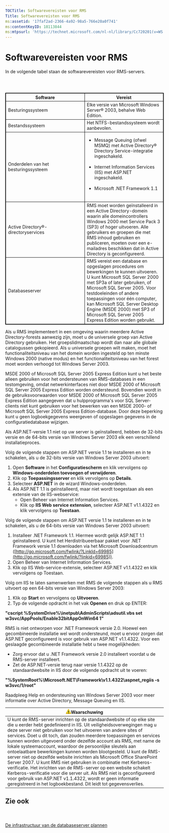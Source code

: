 ```yaml
---
TOCTitle: Softwarevereisten voor RMS
Title: Softwarevereisten voor RMS
ms:assetid: '17faf2ad-2366-4a92-98a5-766e20a0f741'
ms:contentKeyID: 18113844
ms:mtpsurl: 'https://technet.microsoft.com/nl-nl/library/Cc720201(v=WS.10)'
---
```


Softwarevereisten voor RMS
==========================

In de volgende tabel staan de softwarevereisten voor RMS-servers.

###  

 
<table style="border:1px solid black;">
<colgroup>
<col width="50%" />
<col width="50%" />
</colgroup>
<thead>
<tr class="header">
<th style="border:1px solid black;" >Software</th>
<th style="border:1px solid black;" >Vereist</th>
</tr>
</thead>
<tbody>
<tr class="odd">
<td style="border:1px solid black;">Besturingssysteem</td>
<td style="border:1px solid black;">Elke versie van Microsoft Windows Server® 2003, behalve Web Edition.</td>
</tr>
<tr class="even">
<td style="border:1px solid black;">Bestandssysteem</td>
<td style="border:1px solid black;">Het NTFS-bestandssysteem wordt aanbevolen.</td>
</tr>
<tr class="odd">
<td style="border:1px solid black;">Onderdelen van het besturingssysteem</td>
<td style="border:1px solid black;"><ul>
<li>Message Queuing (ofwel MSMQ) met Active Directory® Directory Service-integratie ingeschakeld.<br />
<br />
</li>
<li>Internet Information Services (IIS) met ASP.NET ingeschakeld.<br />
<br />
</li>
<li>Microsoft .NET Framework 1.1<br />
<br />
</li>
</ul></td>
</tr>
<tr class="even">
<td style="border:1px solid black;">Active Directory®-directoryservices</td>
<td style="border:1px solid black;">RMS moet worden geïnstalleerd in een Active Directory-domein waarin alle domeincontrollers Windows 2000 met Service Pack 3 (SP3) of hoger uitvoeren. Alle gebruikers en groepen die met RMS inhoud gebruiken en publiceren, moeten over een e-mailadres beschikken dat in Active Directory is geconfigureerd.</td>
</tr>
<tr class="odd">
<td style="border:1px solid black;">Databaseserver</td>
<td style="border:1px solid black;">RMS vereist een database en opgeslagen procedures om bewerkingen te kunnen uitvoeren. U kunt Microsoft SQL Server 2000 met SP3a of later gebruiken, of Microsoft SQL Server 2005. Voor testdoeleinden of andere toepassingen voor één computer, kan Microsoft SQL Server Desktop Engine (MSDE 2000) met SP3 of Microsoft SQL Server 2005 Express Edition worden gebruikt.</td>
</tr>
</tbody>
</table>
  
Als u RMS implementeert in een omgeving waarin meerdere Active Directory-forests aanwezig zijn, moet u de universele groep van Active Directory gebruiken. Het groepslidmaatschap wordt dan naar alle globale catalogussen gekopieerd. Als u universele groepen wilt maken, moet het functionaliteitsniveau van het domein worden ingesteld op ten minste Windows 2000 (native modus) en het functionaliteitsniveau van het forest moet worden verhoogd tot Windows Server 2003.
  
MSDE 2000 of Microsoft SQL Server 2005 Express Edition kunt u het beste alleen gebruiken voor het ondersteunen van RMS-databases in een testomgeving, omdat netwerkinterfaces niet door MSDE 2000 of Microsoft SQL Server 2005 Express Edition worden ondersteund. Bovendien wordt in de gebruiksvoorwaarden voor MSDE 2000 of Microsoft SQL Server 2005 Express Edition aangegeven dat u hulpprogramma's voor SQL Server-clients niet kunt gebruiken voor het bewerken van een MSDE 2000- of Microsoft SQL Server 2005 Express Edition-database. Door deze beperking kunt u geen logboekgegevens weergeven of opgeslagen gegevens in de configuratiedatabase wijzigen.
  
Als ASP.NET-versie 1.1 niet op uw server is geïnstalleerd, hebben de 32-bits versie en de 64-bits versie van Windows Server 2003 elk een verschillend installatieproces.
  
Volg de volgende stappen om ASP.NET versie 1.1 te installeren en in te schakelen, als u de 32-bits versie van Windows Server 2003 uitvoert:
  
1.  Open **Software** in het **Configuratiescherm** en klik vervolgens op **Windows-onderdelen toevoegen of verwijderen**.  
2.  Klik op **Toepassingsserver** en klik vervolgens op **Details**.  
3.  Selecteer **ASP.NET** in de wizard Windows-onderdelen.  
4.  Als ASP.NET 1.1 is geïnstalleerd, maar niet wordt toegestaan als een extensie van de IIS-webservice:  
    -   Open Beheer van Internet Information Services.  
    -   Klik op **IIS Web service extension**, selecteer ASP.NET v1.1.4322 en klik vervolgens op **Toestaan**.
  
Volg de volgende stappen om ASP.NET versie 1.1 te installeren en in te schakelen, als u de 64-bits versie van Windows Server 2003 uitvoert:
  
1.  Installeer .NET Framework 1.1. Hiermee wordt gelijk ASP.NET 1.1 geïnstalleerd. U kunt het Herdistribueerbaar pakket voor .NET Framework versie 1.1 downloaden via het Microsoft Downloadcentrum ([http://go.microsoft.com/fwlink/?LinkId=69985](http://go.microsoft.com/fwlink/?linkid=69985)).  
2.  Open Beheer van Internet Information Services.  
3.  Klik op IIS Web-service-extensie, selecteer ASP.NET v1.1.4322 en klik vervolgens op Toestaan.
  
Volg om IIS te laten samenwerken met RMS de volgende stappen als u RMS uitvoert op een 64-bits versie van Windows Server 2003:
  
1.  Klik op **Start** en vervolgens op **Uitvoeren**.  
2.  Typ de volgende opdracht in het vak **Openen** en druk op ENTER:
  
**"cscript %SystemDrive%\\inetpub\\AdminScripts\\adsutil.vbs set w3svc/AppPools/Enable32bitAppOnWin64 1"**
  
RMS is niet ontworpen voor .NET Framework versie 2.0. Hoewel een gecombineerde installatie wel wordt ondersteund, moet u ervoor zorgen dat ASP.NET geconfigureerd is voor gebruik van ASP.NET v1.1.4322. Voor een geslaagde gecombineerde installatie hebt u twee mogelijkheden:
  
-   Zorg ervoor dat u .NET Framework versie 2.0 installeert voordat u de RMS-server installeert.  
-   Zet de ASP.NET-versie terug naar versie 1.1.4322 op de standaardwebsite in IIS door de volgende opdracht uit te voeren:
  
**"%SystemRoot%\\Microsoft.NET\\Framework\\v1.1.4322\\aspnet\_regiis -s w3svc/1/root"**
  
Raadpleeg Help en ondersteuning van Windows Server 2003 voor meer informatie over Active Directory, Message Queuing en IIS.
  
| ![](/security-updates/images/Cc720201.Caution(WS.10).gif)Waarschuwing                                                                                                                                                                                                                                                                                                                                                                                                                                                                                                                                                                                                                                                                                                                                                                                                                                          |  
|---------------------------------------------------------------------------------------------------------------------------------------------------------------------------------------------------------------------------------------------------------------------------------------------------------------------------------------------------------------------------------------------------------------------------------------------------------------------------------------------------------------------------------------------------------------------------------------------------------------------------------------------------------------------------------------------------------------------------------------------------------------------------------------------------------------------------------------------------------------------------------------------------------------------------|  
| U kunt de RMS-server inrichten op de standaardwebsite of op elke site die u eerder hebt gedefinieerd in IIS. Uit veiligheidsoverwegingen mag u deze server niet gebruiken voor het uitvoeren van andere sites of services. Doet u dit toch, dan zouden meerdere toepassingen en services kunnen worden uitgevoerd onder dezelfde account als RMS, met name de lokale systeemaccount, waardoor de persoonlijke sleutels aan ontoelaatbare bewerkingen kunnen worden blootgesteld. U kunt de RMS-server niet op dezelfde website inrichten als Microsoft Office SharePoint Server 2007. U kunt RMS niet gebruiken in combinatie met Kerberos-verificatie. Het inrichten van de RMS-server op een website schakelt Kerberos-verificatie voor die server uit. Als RMS niet is geconfigureerd voor gebruik van ASP.NET v1.1.4322, wordt er geen informatie geregistreerd in het logboekbestand. Dit leidt tot gegevensverlies. |
  
Zie ook  
-------
  
####  
  
[De infrastructuur van de databaseserver plannen](https://technet.microsoft.com/b12354bd-3143-4d1f-b5aa-450c4550653c)
